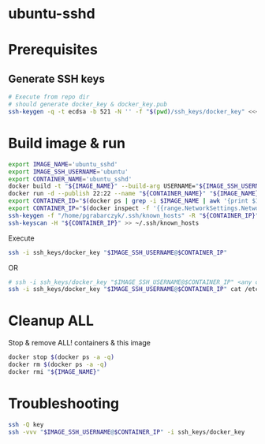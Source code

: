 # ubuntu-sshd

# Prerequisites 

## Generate SSH keys
```bash
# Execute from repo dir
# should generate docker_key & docker_key.pub
ssh-keygen -q -t ecdsa -b 521 -N '' -f "$(pwd)/ssh_keys/docker_key" <<<y >/dev/null 2>&1 
```

# Build image & run
```bash
export IMAGE_NAME='ubuntu_sshd'
export IMAGE_SSH_USERNAME='ubuntu'
export CONTAINER_NAME='ubuntu_sshd'
docker build -t "${IMAGE_NAME}" --build-arg USERNAME="${IMAGE_SSH_USERNAME}" .
docker run -d --publish 22:22 --name "${CONTAINER_NAME}" "${IMAGE_NAME}"
export CONTAINER_ID="$(docker ps | grep -i $IMAGE_NAME | awk '{print $1}')"
export CONTAINER_IP="$(docker inspect -f '{{range.NetworkSettings.Networks}}{{.IPAddress}}{{end}}' $CONTAINER_ID)"
ssh-keygen -f "/home/pgrabarczyk/.ssh/known_hosts" -R "${CONTAINER_IP}" || true # delete from known_hosts if already exists - for developing purposes
ssh-keyscan -H "${CONTAINER_IP}" >> ~/.ssh/known_hosts
```

Execute
```bash
ssh -i ssh_keys/docker_key "$IMAGE_SSH_USERNAME@$CONTAINER_IP"
```

OR
```bash
# ssh -i ssh_keys/docker_key "$IMAGE_SSH_USERNAME@$CONTAINER_IP" <any command>
ssh -i ssh_keys/docker_key "$IMAGE_SSH_USERNAME@$CONTAINER_IP" cat /etc/*-release | grep DISTRIB_DESCRIPTION
```

# Cleanup ALL

Stop & remove ALL! containers & this image
```bash
docker stop $(docker ps -a -q)
docker rm $(docker ps -a -q)
docker rmi "${IMAGE_NAME}"
```

# Troubleshooting
```bash
ssh -Q key
ssh -vvv "$IMAGE_SSH_USERNAME@$CONTAINER_IP" -i ssh_keys/docker_key
```
